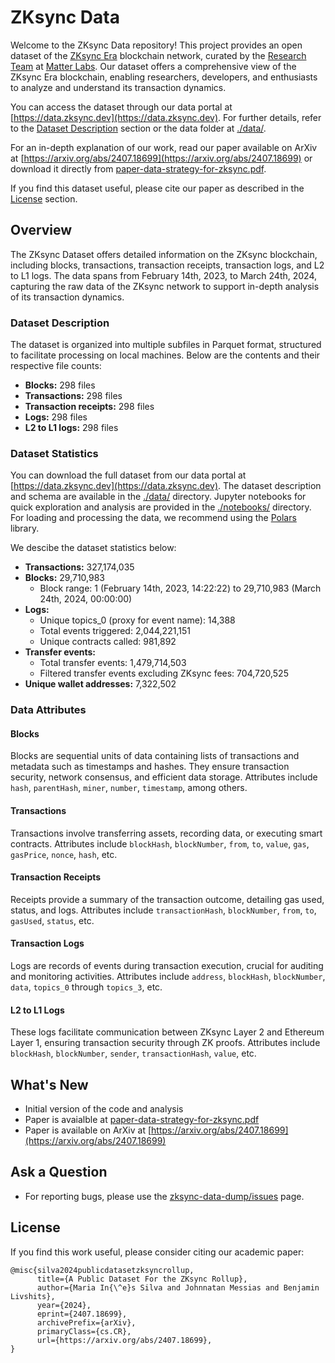 # ZKsync Data

Welcome to the ZKsync Data repository! This project provides an open dataset of the [ZKsync Era](https://zksync.io) blockchain network, curated by the [Research Team](https://matter-labs.io/research) at [Matter Labs](https://matter-labs.io). Our dataset offers a comprehensive view of the ZKsync Era blockchain, enabling researchers, developers, and enthusiasts to analyze and understand its transaction dynamics.

You can access the dataset through our data portal at [https://data.zksync.dev](https://data.zksync.dev). For further details, refer to the [Dataset Description](#dataset-description) section or the data folder at [./data/](./data/).

For an in-depth explanation of our work, read our paper available on ArXiv at [https://arxiv.org/abs/2407.18699](https://arxiv.org/abs/2407.18699) or download it directly from [paper-data-strategy-for-zksync.pdf](paper-data-strategy-for-zksync.pdf).

If you find this dataset useful, please cite our paper as described in the [License](#license) section.

## Overview

The ZKsync Dataset offers detailed information on the ZKsync blockchain, including blocks, transactions, transaction receipts, transaction logs, and L2 to L1 logs. The data spans from February 14th, 2023, to March 24th, 2024, capturing the raw data of the ZKsync network to support in-depth analysis of its transaction dynamics.

### Dataset Description

The dataset is organized into multiple subfiles in Parquet format, structured to facilitate processing on local machines. Below are the contents and their respective file counts:

- **Blocks:** 298 files
- **Transactions:** 298 files
- **Transaction receipts:** 298 files
- **Logs:** 298 files
- **L2 to L1 logs:** 298 files

### Dataset Statistics

You can download the full dataset from our data portal at [https://data.zksync.dev](https://data.zksync.dev). The dataset description and schema are available in the [./data/](./data/) directory. Jupyter notebooks for quick exploration and analysis are provided in the [./notebooks/](./notebooks/) directory. For loading and processing the data, we recommend using the [Polars](https://github.com/pola-rs/polars) library.

We descibe the dataset statistics below:


- **Transactions:** 327,174,035
- **Blocks:** 29,710,983
  - Block range: 1 (February 14th, 2023, 14:22:22) to 29,710,983 (March 24th, 2024, 00:00:00)
- **Logs:**
  - Unique topics_0 (proxy for event name): 14,388
  - Total events triggered: 2,044,221,151
  - Unique contracts called: 981,892
- **Transfer events:**
  - Total transfer events: 1,479,714,503
  - Filtered transfer events excluding ZKsync fees: 704,720,525
- **Unique wallet addresses:** 7,322,502


### Data Attributes

#### Blocks
Blocks are sequential units of data containing lists of transactions and metadata such as timestamps and hashes. They ensure transaction security, network consensus, and efficient data storage. Attributes include `hash`, `parentHash`, `miner`, `number`, `timestamp`, among others.

#### Transactions
Transactions involve transferring assets, recording data, or executing smart contracts. Attributes include `blockHash`, `blockNumber`, `from`, `to`, `value`, `gas`, `gasPrice`, `nonce`, `hash`, etc.

#### Transaction Receipts
Receipts provide a summary of the transaction outcome, detailing gas used, status, and logs. Attributes include `transactionHash`, `blockNumber`, `from`, `to`, `gasUsed`, `status`, etc.

#### Transaction Logs
Logs are records of events during transaction execution, crucial for auditing and monitoring activities. Attributes include `address`, `blockHash`, `blockNumber`, `data`, `topics_0` through `topics_3`, etc.

#### L2 to L1 Logs
These logs facilitate communication between ZKsync Layer 2 and Ethereum Layer 1, ensuring transaction security through ZK proofs. Attributes include `blockHash`, `blockNumber`, `sender`, `transactionHash`, `value`, etc.

## What's New

- Initial version of the code and analysis
- Paper is avaialble at [paper-data-strategy-for-zksync.pdf](paper-data-strategy-for-zksync.pdf)
- Paper is available on ArXiv at [https://arxiv.org/abs/2407.18699](https://arxiv.org/abs/2407.18699)
  

## Ask a Question

- For reporting bugs, please use the [zksync-data-dump/issues](https://github.com/matter-labs/zksync-data-dump/issues) page.

## License

If you find this work useful, please consider citing our academic paper:

```
@misc{silva2024publicdatasetzksyncrollup,
      title={A Public Dataset For the ZKsync Rollup}, 
      author={Maria In{\^e}s Silva and Johnnatan Messias and Benjamin Livshits},
      year={2024},
      eprint={2407.18699},
      archivePrefix={arXiv},
      primaryClass={cs.CR},
      url={https://arxiv.org/abs/2407.18699}, 
}
```
